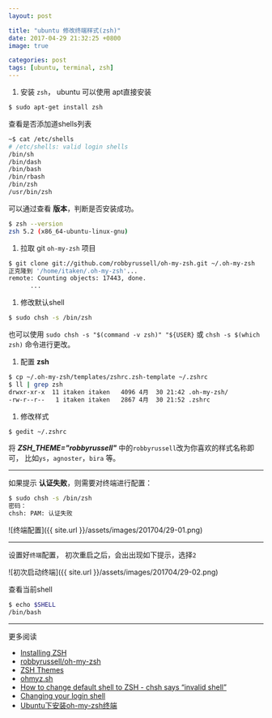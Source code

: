 ```yaml
---
layout: post

title: "ubuntu 修改终端样式(zsh)"
date: 2017-04-29 21:32:25 +0800
image: true

categories: post
tags: [ubuntu, terminal, zsh]
---
```


1. 安装 `zsh`， ubuntu 可以使用 apt直接安装
  ```bash
  $ sudo apt-get install zsh
  ```
  查看是否添加道shells列表
  ```bash
  ~$ cat /etc/shells
  # /etc/shells: valid login shells
  /bin/sh
  /bin/dash
  /bin/bash
  /bin/rbash
  /bin/zsh
  /usr/bin/zsh
  ```
  可以通过查看 **版本**，判断是否安装成功。
  ```bash
  $ zsh --version
  zsh 5.2 (x86_64-ubuntu-linux-gnu)
  ```

1. 拉取 git `oh-my-zsh` 项目
  ```bash
  $ git clone git://github.com/robbyrussell/oh-my-zsh.git ~/.oh-my-zsh
  正克隆到 '/home/itaken/.oh-my-zsh'...
  remote: Counting objects: 17443, done.
        ...
  ```

1. 修改默认shell
  ```bash
  $ sudo chsh -s /bin/zsh
  ```
  也可以使用 `sudo chsh -s "$(command -v zsh)" "${USER}` 或 `chsh -s $(which zsh)` 命令进行更改。

1. 配置 **zsh**
  ```bash
  $ cp ~/.oh-my-zsh/templates/zshrc.zsh-template ~/.zshrc
  $ ll | grep zsh
  drwxr-xr-x  11 itaken itaken   4096 4月  30 21:42 .oh-my-zsh/
  -rw-r--r--   1 itaken itaken   2867 4月  30 21:52 .zshrc
  ```

1. 修改样式
  ```bash
  $ gedit ~/.zshrc
  ```
  将 ***ZSH_THEME="robbyrussell"*** 中的`robbyrussell`改为你喜欢的样式名称即可， 比如`ys`，`agnoster`，`bira` 等。

---
如果提示 **认证失败**，则需要对终端进行配置：
```bash
$ sudo chsh -s /bin/zsh
密码：
chsh: PAM: 认证失败
```
![终端配置]({{ site.url }}/assets/images/201704/29-01.png)

---
设置好`终端`配置， 初次重启之后，会出出现如下提示，选择`2`

![初次启动终端]({{ site.url }}/assets/images/201704/29-02.png)

查看当前shell
```bash
$ echo $SHELL
/bin/bash
```

---
更多阅读
- [Installing ZSH](https://github.com/robbyrussell/oh-my-zsh/wiki/Installing-ZSH)
- [robbyrussell/oh-my-zsh](https://github.com/robbyrussell/oh-my-zsh)
- [ZSH Themes](https://github.com/robbyrussell/oh-my-zsh/wiki/Themes)
- [ohmyz.sh](http://ohmyz.sh/)
- [How to change default shell to ZSH - chsh says “invalid shell”](https://unix.stackexchange.com/questions/111365/how-to-change-default-shell-to-zsh-chsh-says-invalid-shell)
- [Changing your login shell](https://debian-administration.org/article/231/Changing_your_login_shell)
- [Ubuntu下安装oh-my-zsh终端](http://zengsh.me/2016/12/13/Ubuntu%E4%B8%8B%E5%AE%89%E8%A3%85oh-my-zsh%E7%BB%88%E7%AB%AF/)
